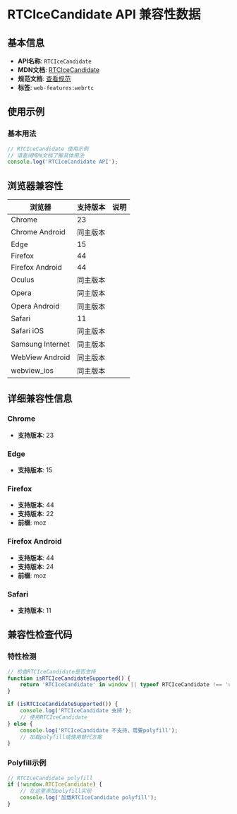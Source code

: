 # RTCIceCandidate API 兼容性数据

## 基本信息

- **API名称**: `RTCIceCandidate`
- **MDN文档**: [RTCIceCandidate](https://developer.mozilla.org/docs/Web/API/RTCIceCandidate)
- **规范文档**: [查看规范](https://w3c.github.io/webrtc-pc/#rtcicecandidate-interface)
- **标签**: `web-features:webrtc`

## 使用示例

### 基本用法

```javascript
// RTCIceCandidate 使用示例
// 请查阅MDN文档了解具体用法
console.log('RTCIceCandidate API');
```

## 浏览器兼容性

| 浏览器 | 支持版本 | 说明 |
|--------|----------|------|
| Chrome | 23 |  |
| Chrome Android | 同主版本 |  |
| Edge | 15 |  |
| Firefox | 44 |  |
| Firefox Android | 44 |  |
| Oculus | 同主版本 |  |
| Opera | 同主版本 |  |
| Opera Android | 同主版本 |  |
| Safari | 11 |  |
| Safari iOS | 同主版本 |  |
| Samsung Internet | 同主版本 |  |
| WebView Android | 同主版本 |  |
| webview_ios | 同主版本 |  |

## 详细兼容性信息

### Chrome

- **支持版本**: 23

### Edge

- **支持版本**: 15

### Firefox

- **支持版本**: 44
- **支持版本**: 22
- **前缀**: moz

### Firefox Android

- **支持版本**: 44
- **支持版本**: 24
- **前缀**: moz

### Safari

- **支持版本**: 11

## 兼容性检查代码

### 特性检测

```javascript
// 检查RTCIceCandidate是否支持
function isRTCIceCandidateSupported() {
    return 'RTCIceCandidate' in window || typeof RTCIceCandidate !== 'undefined';
}

if (isRTCIceCandidateSupported()) {
    console.log('RTCIceCandidate 支持');
    // 使用RTCIceCandidate
} else {
    console.log('RTCIceCandidate 不支持，需要polyfill');
    // 加载polyfill或使用替代方案
}
```

### Polyfill示例

```javascript
// RTCIceCandidate polyfill
if (!window.RTCIceCandidate) {
    // 在这里添加polyfill实现
    console.log('加载RTCIceCandidate polyfill');
}
```

